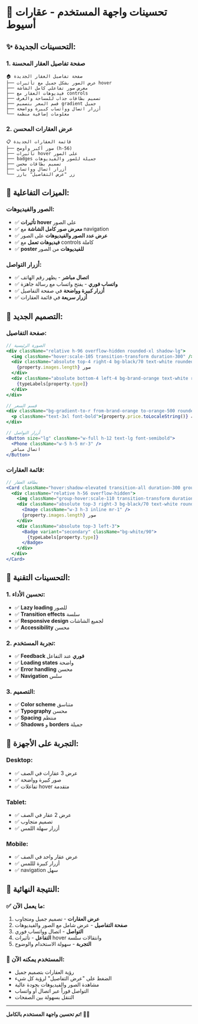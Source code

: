 # 🎨 تحسينات واجهة المستخدم - عقارات أسيوط

## ✨ **التحسينات الجديدة:**

### **1. صفحة تفاصيل العقار المحسنة**
```
🏠 صفحة تفاصيل العقار الجديدة
├── عرض الصور بشكل جميل مع تأثيرات hover
├── معرض صور تفاعلي كامل الشاشة
├── فيديوهات العقار مع controls
├── تصميم بطاقات جذاب للمساحة والغرف
├── قسم السعر بتصميم gradient جميل
├── أزرار اتصال وواتساب كبيرة وواضحة
└── معلومات إضافية منظمة
```

### **2. عرض العقارات المحسن**
```
📋 قائمة العقارات الجديدة
├── صور أكبر وأوضح (h-56)
├── تأثيرات hover على الصور
├── badges جميلة للصور والفيديوهات
├── تصميم بطاقات محسن
├── أزرار اتصال وواتساب
└── زر "عرض التفاصيل" بارز
```

## 🎯 **الميزات التفاعلية:**

### **الصور والفيديوهات:**
- ✅ **تأثيرات hover** على الصور
- ✅ **معرض صور كامل الشاشة** مع navigation
- ✅ **عرض عدد الصور والفيديوهات** على الصور
- ✅ **فيديوهات تعمل** مع controls كاملة
- ✅ **poster للفيديوهات** من الصور

### **أزرار التواصل:**
- ✅ **اتصال مباشر** - يظهر رقم الهاتف
- ✅ **واتساب فوري** - يفتح واتساب مع رسالة جاهزة
- ✅ **أزرار كبيرة وواضحة** في صفحة التفاصيل
- ✅ **أزرار سريعة** في قائمة العقارات

## 🎨 **التصميم الجديد:**

### **صفحة التفاصيل:**
```jsx
// الصورة الرئيسية
<div className="relative h-96 overflow-hidden rounded-xl shadow-lg">
  <img className="hover:scale-105 transition-transform duration-300" />
  <div className="absolute top-4 right-4 bg-black/70 text-white rounded-full">
    {property.images.length} صور
  </div>
  <div className="absolute bottom-4 left-4 bg-brand-orange text-white rounded-full">
    {typeLabels[property.type]}
  </div>
</div>

// قسم السعر
<div className="bg-gradient-to-r from-brand-orange to-orange-500 rounded-xl p-6 text-white">
  <p className="text-3xl font-bold">{property.price.toLocaleString()} جنيه</p>
</div>

// أزرار التواصل
<Button size="lg" className="w-full h-12 text-lg font-semibold">
  <Phone className="w-5 h-5 mr-3" />
  اتصال مباشر
</Button>
```

### **قائمة العقارات:**
```jsx
// بطاقة العقار
<Card className="hover:shadow-elevated transition-all duration-300 group overflow-hidden">
  <div className="relative h-56 overflow-hidden">
    <img className="group-hover:scale-110 transition-transform duration-500" />
    <div className="absolute top-3 right-3 bg-black/70 text-white rounded-full">
      <Image className="w-3 h-3 inline mr-1" />
      {property.images.length} صور
    </div>
    <div className="absolute top-3 left-3">
      <Badge variant="secondary" className="bg-white/90">
        {typeLabels[property.type]}
      </Badge>
    </div>
  </div>
</Card>
```

## 🔧 **التحسينات التقنية:**

### **1. تحسين الأداء:**
- ✅ **Lazy loading** للصور
- ✅ **Transition effects** سلسة
- ✅ **Responsive design** لجميع الشاشات
- ✅ **Accessibility** محسن

### **2. تجربة المستخدم:**
- ✅ **Feedback فوري** عند التفاعل
- ✅ **Loading states** واضحة
- ✅ **Error handling** محسن
- ✅ **Navigation** سلس

### **3. التصميم:**
- ✅ **Color scheme** متناسق
- ✅ **Typography** محسن
- ✅ **Spacing** منتظم
- ✅ **Shadows** و **borders** جميلة

## 📱 **التجربة على الأجهزة:**

### **Desktop:**
- ✅ عرض 3 عقارات في الصف
- ✅ صور كبيرة وواضحة
- ✅ تفاعلات hover متقدمة

### **Tablet:**
- ✅ عرض 2 عقار في الصف
- ✅ تصميم متجاوب
- ✅ أزرار سهلة اللمس

### **Mobile:**
- ✅ عرض عقار واحد في الصف
- ✅ أزرار كبيرة لللمس
- ✅ navigation سهل

## 🎉 **النتيجة النهائية:**

### ✅ **ما يعمل الآن:**
1. **عرض العقارات** - تصميم جميل ومتجاوب
2. **صفحة التفاصيل** - عرض شامل مع الصور والفيديوهات
3. **التواصل** - اتصال وواتساب فوري
4. **التفاعل** - تأثيرات hover وانتقالات سلسة
5. **التجربة** - سهولة الاستخدام والوضوح

### 🚀 **المستخدم يمكنه الآن:**
- رؤية العقارات بتصميم جميل
- الضغط على "عرض التفاصيل" لرؤية كل شيء
- مشاهدة الصور والفيديوهات بجودة عالية
- التواصل فوراً عبر اتصال أو واتساب
- التنقل بسهولة بين الصفحات

---

**تم تحسين واجهة المستخدم بالكامل! 🎨✨** 